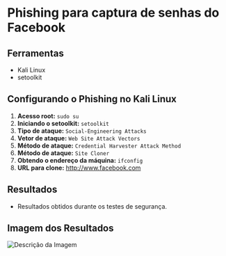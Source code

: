# Phishing para captura de senhas do Facebook

## Ferramentas
- Kali Linux
- setoolkit

## Configurando o Phishing no Kali Linux
1. **Acesso root:** `sudo su`
2. **Iniciando o setoolkit:** `setoolkit`
3. **Tipo de ataque:** `Social-Engineering Attacks`
4. **Vetor de ataque:** `Web Site Attack Vectors`
5. **Método de ataque:** `Credential Harvester Attack Method`
6. **Método de ataque:** `Site Cloner`
7. **Obtendo o endereço da máquina:** `ifconfig`
8. **URL para clone:** http://www.facebook.com

## Resultados
- Resultados obtidos durante os testes de segurança.

## Imagem dos Resultados
![Descrição da Imagem]()
